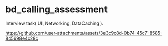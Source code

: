 # bd_calling_assessment
Interview task( UI, Networking, DataCaching ).

https://github.com/user-attachments/assets/3e3c9c8d-0b74-45c7-8585-845698e4c28c
